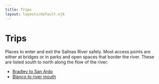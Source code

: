 ```yaml
---
title: Trips
layout: layouts/default.njk
---
```


# Trips

Places to enter and exit the Salinas River safely. Most access points
are either at bridges or in parks and open spaces that border the
river. These are listed south to north along the flow of the river.

- [Bradley to San Ardo](bradley-san-ardo)
- [Blanco to river mouth](blanco-river-mouth)
